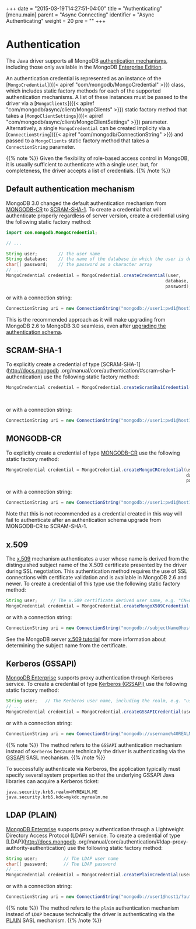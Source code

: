 +++
date = "2015-03-19T14:27:51-04:00"
title = "Authenticating"
[menu.main]
  parent = "Async Connecting"
  identifier = "Async Authenticating"
  weight = 20
  pre = "<i class='fa'></i>"
+++

# Authentication

The Java driver supports all MongoDB [authentication mechanisms](http://docs.mongodb.org/manual/core/authentication/), including those
only available in the MongoDB [Enterprise Edition](http://docs.mongodb.org/manual/administration/install-enterprise/).

An authentication credential is represented as an instance of the
[`MongoCredential`]({{< apiref "com/mongodb/MongoCredential" >}}) class, which includes static factory methods for
each of the supported authentication mechanisms.  A list of these instances must be passed to the driver via a
[`MongoClients`]({{< apiref "com/mongodb/async/client/MongoClients" >}}) static factory method that takes a 
[`MongoClientSettings`]({{< apiref "com/mongodb/async/client/MongoClientSettings" >}}) parameter.  Alternatively, a single 
`MongoCredential` can be created implicity via a 
[`ConnectionString`]({{< apiref "com/mongodb/ConnectionString" >}}) and passed to a 
`MongoClients` static factory method that takes a `ConnectionString` parameter. 

{{% note %}}
Given the flexibility of role-based access control in MongoDB, it is usually sufficient to authenticate with a single user, but, for completeness, the driver accepts a list of credentials.
{{% /note %}}

## Default authentication mechanism

MongoDB 3.0 changed the default authentication mechanism from
[MONGODB-CR](http://docs.mongodb.org/manual/core/authentication/#mongodb-cr-authentication) to
[SCRAM-SHA-1](http://docs.mongodb.org/manual/core/authentication/#scram-sha-1-authentication).  To create a credential that will
authenticate properly regardless of server version, create a credential using the following static factory method:

 ```java
import com.mongodb.MongoCredential;

// ...

String user;        // the user name
String database;    // the name of the database in which the user is defined
char[] password;    // the password as a character array
// ...
MongoCredential credential = MongoCredential.createCredential(user,
                                                              database,
                                                              password);
```

or with a connection string:

```java
ConnectionString uri = new ConnectionString("mongodb://user1:pwd1@host1/?authSource=db1");
```

This is the recommended approach as it will make upgrading from MongoDB 2.6 to MongoDB 3.0 seamless, even after [upgrading the
authentication schema](http://docs.mongodb.org/manual/release-notes/3.0-scram/#upgrade-mongodb-cr-to-scram).


## SCRAM-SHA-1

To explicitly create a credential of type [SCRAM-SHA-1](http://docs.mongodb .org/manual/core/authentication/#scram-sha-1-authentication)
use the following static factory method:

```java
MongoCredential credential = MongoCredential.createScramSha1Credential(user,
                                                                       database,
                                                                       password);
```

or with a connection string:

```java
ConnectionString uri = new ConnectionString("mongodb://user1:pwd1@host1/?authSource=db1&authMechanism=SCRAM-SHA-1");
```

## MONGODB-CR

To explicitly create a credential of type [MONGODB-CR](http://docs.mongodb.org/manual/core/authentication/#mongodb-cr-authentication)
use the following static factory method:

```java
MongoCredential credential = MongoCredential.createMongoCRCredential(user,
                                                                     database,
                                                                     password);
```

or with a connection string:

```java
ConnectionString uri = new ConnectionString("mongodb://user1:pwd1@host1/?authSource=db1&authMechanism=MONGODB-CR");
```

Note that this is not recommended as a credential created in this way will fail to authenticate after an authentication schema upgrade
from MONGODB-CR to SCRAM-SHA-1.

## x.509

The [x.509](http://docs.mongodb.org/manual/core/authentication/#x-509-certificate-authentication) mechanism authenticates a user
whose name is derived from the distinguished subject name of the X.509 certificate presented by the driver during SSL negotiation. This
authentication method requires the use of SSL connections with certificate validation and is available in MongoDB 2.6 and newer. To
create a credential of this type use the following static factory method:

```java
String user;     // The x.509 certificate derived user name, e.g. "CN=user,OU=OrgUnit,O=myOrg,..."
MongoCredential credential = MongoCredential.createMongoX509Credential(user);
```

or with a connection string:

```java
ConnectionString uri = new ConnectionString("mongodb://subjectName@host1/?authMechanism=MONGODB-X509");
```

See the MongoDB server
[x.509 tutorial](http://docs.mongodb.org/manual/tutorial/configure-x509-client-authentication/#add-x-509-certificate-subject-as-a-user) for
more information about determining the subject name from the certificate.

## Kerberos (GSSAPI)

[MongoDB Enterprise](http://www.mongodb.com/products/mongodb-enterprise) supports proxy authentication through Kerberos service.  To
create a credential of type [Kerberos (GSSAPI)](http://docs.mongodb.org/manual/core/authentication/#kerberos-authentication) use the
following static factory method:

```java
String user;   // The Kerberos user name, including the realm, e.g. "user1@MYREALM.ME"
// ...
MongoCredential credential = MongoCredential.createGSSAPICredential(user);
```

or with a connection string:

```java
ConnectionString uri = new ConnectionString("mongodb://username%40REALM.com@host1/?authMechanism=GSSAPI");
```

{{% note %}}
The method refers to the `GSSAPI` authentication mechanism instead of `Kerberos` because technically the driver is authenticating via the [GSSAPI](https://tools.ietf.org/html/rfc4752) SASL mechanism.
{{% /note %}}

To successfully authenticate via Kerberos, the application typically must specify several system properties so that the underlying GSSAPI
Java libraries can acquire a Kerberos ticket:

    java.security.krb5.realm=MYREALM.ME
    java.security.krb5.kdc=mykdc.myrealm.me


## LDAP (PLAIN)

[MongoDB Enterprise](http://www.mongodb.com/products/mongodb-enterprise) supports proxy authentication through a Lightweight Directory
Access Protocol (LDAP) service.  To create a credential of type [LDAP](http://docs.mongodb
.org/manual/core/authentication/#ldap-proxy-authority-authentication) use the following static factory method:

```java
String user;          // The LDAP user name
char[] password;      // The LDAP password
// ...
MongoCredential credential = MongoCredential.createPlainCredential(user, "$external", password);
```

or with a connection string:

```java
ConnectionString uri = new ConnectionString("mongodb://user1@host1/?authSource=$external&authMechanism=PLAIN");
```

{{% note %}}
The method refers to the `plain` authentication mechanism instead of `LDAP` because technically the driver is authenticating via the [PLAIN](https://www.ietf.org/rfc/rfc4616.txt) SASL mechanism.
{{% /note %}}

